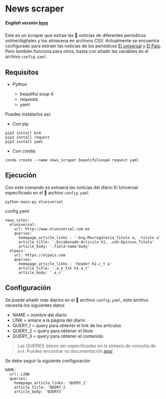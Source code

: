 # News scraper

##### English versión [here](https://github.com/margarcuae/news_scraper)


Este es un scraper que  extrae las 📰 noticias de diferentes periódicos online/digitales y los almacena en archivos CSV. Actualmente se encuentra configurado para extraer las noticias de los periódicos [El universal](http://www.eluniversal.com.mx) y [El País](https://elpais.com). Pero también funciona para otros, basta con añadir las variables en el archivo `config.yaml`. 


## Requisitos
* Python 

  * beautiful soup 4
  * requests 
  * yaml

Puedes instalarlos así:
* Con pip

```
pip3 install bs4
pip3 install request
pip3 install yaml
```
* Con conda:
```
conda create --name news_scraper beautifulsoup4 request yaml
```

## Ejecución

Con este comando se extraerá las noticias del diario El Universal especificado en el 📂 archivo `config.yaml`

```
python main.py eluniversal
```
config.yaml
```
news_sites:
  eluniversal:
    url: http://www.eluniversal.com.mx
    queries:
      homepage_article_links : '.bsg-Macrogaleria_Titulo a, .titulo a'
      article_title: '.Encabezado-Articulo h1, .ceh-Opinion_Titulo'
      article_body: '.field-name-body'
  elpais:
    url: https://elpais.com
    queries:
      homepage_article_links : 'header h2.c_t a'
      article_title: '.a_e_txt h1.a_t'
      article_body: '.a_c'

```
## Configuración

Se puede añadir más diarios en el 📂 archivo `config.yaml`, este archivo necesita los siguientes datos
* NAME = nombre del diario
* LINK = enlace a la página del diario 
* QUERY_1 = query para obtener el link de los artículos 
* QUERY_2 = query para obtener el titulo
* QUERY_3 = query para obtener el contenido

> Las QUERIES deben ser especificadas en la sintaxis de consulta de `bs4`. Puedes encontrar su documentación [aquí](https://beautiful-soup-4.readthedocs.io/en/latest/)

Se debe seguir la siguiente configuración
```
NAME:
  url: LINK
  queries:
    homepage_article_links: 'QUERY_1'
    article_tirle: 'QUERY_2
    article_body: 'QUERY3
```


